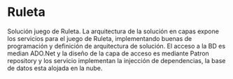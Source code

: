 # Ruleta
Solución juego de Ruleta. La arquitectura de la solución en capas expone los servicios para el juego de Ruleta, implementando buenas de programación y definición de arquitectura de solución. El acceso a la BD es median ADO.Net y la diseño de la capa de acceso es mediante Patron repository y los servicio implementan la injección de dependencias, la base de datos esta alojada en la nube.
